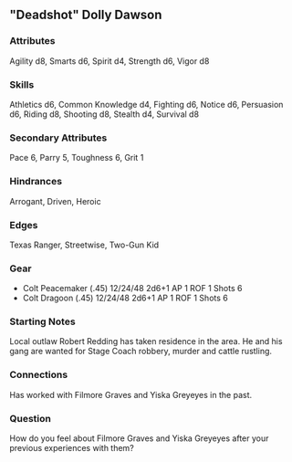 ## "Deadshot" Dolly Dawson

### Attributes
Agility d8, Smarts d6, Spirit d4, Strength d6, Vigor d8

### Skills
Athletics d6, Common Knowledge d4, Fighting d6, Notice d6, Persuasion d6, Riding d8, Shooting d8, Stealth d4, Survival d8

### Secondary Attributes
Pace 6, Parry 5, Toughness 6, Grit 1

### Hindrances
Arrogant, Driven, Heroic

### Edges
Texas Ranger, Streetwise, Two-Gun Kid

### Gear
* Colt Peacemaker (.45) 12/24/48 2d6+1 AP 1 ROF 1 Shots 6
* Colt Dragoon (.45) 12/24/48 2d6+1 AP 1 ROF 1 Shots 6

### Starting Notes

Local outlaw Robert Redding has taken residence in the area. He and his gang are wanted for Stage Coach robbery, murder and cattle rustling.

### Connections

Has worked with Filmore Graves and Yiska Greyeyes in the past.

### Question

How do you feel about Filmore Graves and Yiska Greyeyes after your previous experiences with them?